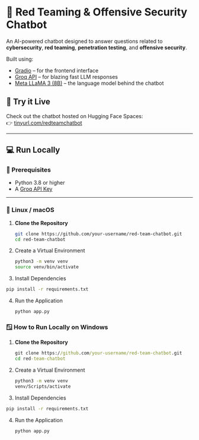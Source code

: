 # 🔐 Red Teaming & Offensive Security Chatbot

An AI-powered chatbot designed to answer questions related to **cybersecurity**, **red teaming**, **penetration testing**, and **offensive security**.

Built using:
- [Gradio](https://gradio.app/) – for the frontend interface  
- [Groq API](https://groq.com/) – for blazing fast LLM responses  
- [Meta LLaMA 3 (8B)](https://ai.meta.com/llama/) – the language model behind the chatbot

## 🚀 Try it Live
Check out the chatbot hosted on Hugging Face Spaces:  
👉 [tinyurl.com/redteamchatbot](https://tinyurl.com/redteamchatbot)

---

## 💻 Run Locally

### 🔧 Prerequisites
- Python 3.8 or higher
- A [Groq API Key](https://console.groq.com/keys)

---

### 🐧 Linux / macOS

1. **Clone the Repository**
   ```bash
   git clone https://github.com/your-username/red-team-chatbot.git
   cd red-team-chatbot
   ```
2. Create a Virtual Environment
   ```bash
   python3 -m venv venv
   source venv/bin/activate
   ```
3. Install Dependencies
  ```bash
  pip install -r requirements.txt
  ```
4. Run the Application
   ```bash
   python app.py
   ```

### 🪟 How to Run Locally on Windows

1. **Clone the Repository**
   ```cmd
   git clone https://github.com/your-username/red-team-chatbot.git
   cd red-team-chatbot
   ```
2. Create a Virtual Environment
   ```cmd
   python3 -m venv venv
   venv/Scripts/activate
   ```
3. Install Dependencies
  ```cmd
  pip install -r requirements.txt
  ```
4. Run the Application
   ```cmd
   python app.py
   ``` 
   
